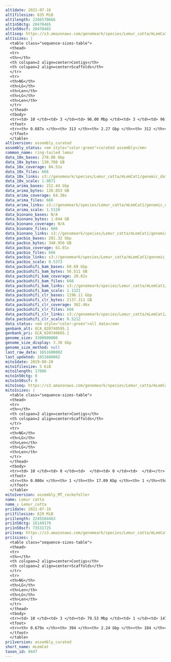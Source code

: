 ```yaml
---
alt1date: 2021-07-16
alt1filesize: 635 MiB
alt1length: 2266570666
alt1n50ctg: 20470465
alt1n50scf: 20470465
alt1seq: https://s3.amazonaws.com/genomeark/species/Lemur_catta/mLemCat1/assembly_curated/mLemCat1.alt.cur.20210716.fasta.gz
alt1sizes: |
  <table class="sequence-sizes-table">
  <thead>
  <tr>
  <th></th>
  <th colspan=2 align=center>Contigs</th>
  <th colspan=2 align=center>Scaffolds</th>
  </tr>
  <tr>
  <th>NG</th>
  <th>LG</th>
  <th>Len</th>
  <th>LG</th>
  <th>Len</th>
  </tr>
  </thead>
  <tbody>
  <tr><td> 10 </td><td> 3 </td><td> 96.00 Mbp </td><td> 3 </td><td> 96.00 Mbp </td></tr>  <tr><td> 20 </td><td> 7 </td><td> 56.18 Mbp </td><td> 7 </td><td> 56.18 Mbp </td></tr>  <tr><td> 30 </td><td> 13 </td><td> 45.82 Mbp </td><td> 13 </td><td> 45.82 Mbp </td></tr>  <tr><td> 40 </td><td> 23 </td><td> 30.76 Mbp </td><td> 23 </td><td> 30.76 Mbp </td></tr>  <tr style="background-color:#cccccc;"><td> 50 </td><td> 35 </td><td> 20.47 Mbp </td><td> 35 </td><td> 20.47 Mbp </td></tr>  <tr><td> 60 </td><td> 58 </td><td> 9.29 Mbp </td><td> 58 </td><td> 9.29 Mbp </td></tr>  <tr><td> 70 </td><td> 0 </td><td>  </td><td> 0 </td><td>  </td></tr>  <tr><td> 80 </td><td> 0 </td><td>  </td><td> 0 </td><td>  </td></tr>  <tr><td> 90 </td><td> 0 </td><td>  </td><td> 0 </td><td>  </td></tr>  <tr><td> 100 </td><td> 0 </td><td>  </td><td> 0 </td><td>  </td></tr>  </tbody>
  <tfoot>
  <tr><th> 0.687x </th><th> 313 </th><th> 2.27 Gbp </th><th> 312 </th><th> 2.27 Gbp </th></tr>
  </tfoot>
  </table>
alt1version: assembly_curated
assembly_status: <em style="color:green">curated assembly</em>
common_name: ring-tailed lemur
data_10x_bases: 278.88 Gbp
data_10x_bytes: 130.708 GB
data_10x_coverage: 84.51x
data_10x_files: 666
data_10x_links: s3://genomeark/species/Lemur_catta/mLemCat1/genomic_data/10x/<br>
data_10x_scale: 1.9871
data_arima_bases: 212.44 Gbp
data_arima_bytes: 130.853 GB
data_arima_coverage: 64.38x
data_arima_files: 666
data_arima_links: s3://genomeark/species/Lemur_catta/mLemCat1/genomic_data/arima/<br>
data_arima_scale: 1.5120
data_bionano_bases: N/A
data_bionano_bytes: 1.044 GB
data_bionano_coverage: N/A
data_bionano_files: 666
data_bionano_links: s3://genomeark/species/Lemur_catta/mLemCat1/genomic_data/bionano/<br>
data_pacbio_bases: 201.32 Gbp
data_pacbio_bytes: 348.956 GB
data_pacbio_coverage: 61.01x
data_pacbio_files: 666
data_pacbio_links: s3://genomeark/species/Lemur_catta/mLemCat1/genomic_data/pacbio/<br>
data_pacbio_scale: 0.5373
data_pacbiohifi_bam_bases: 68.69 Gbp
data_pacbiohifi_bam_bytes: 56.511 GB
data_pacbiohifi_bam_coverage: 20.82x
data_pacbiohifi_bam_files: 666
data_pacbiohifi_bam_links: s3://genomeark/species/Lemur_catta/mLemCat1/genomic_data/pacbiohifi_bam/<br>
data_pacbiohifi_bam_scale: 1.1321
data_pacbiohifi_clr_bases: 1196.11 Gbp
data_pacbiohifi_clr_bytes: 2137.311 GB
data_pacbiohifi_clr_coverage: 362.46x
data_pacbiohifi_clr_files: 666
data_pacbiohifi_clr_links: s3://genomeark/species/Lemur_catta/mLemCat1/genomic_data/pacbiohifi_clr/<br>
data_pacbiohifi_clr_scale: 0.5212
data_status: <em style="color:green">all data</em>
genbank_alt: GCA_020740595.1
genbank_pri: GCA_020740605.1
genome_size: 3300000000
genome_size_display: 3.30 Gbp
genome_size_method: null
last_raw_data: 1651600802
last_updated: 1651600802
mito1date: 2019-08-20
mito1filesize: 5 KiB
mito1length: 17086
mito1n50ctg: 0
mito1n50scf: 0
mito1seq: https://s3.amazonaws.com/genomeark/species/Lemur_catta/mLemCat1/assembly_MT_rockefeller/mLemCat1.MT.20190820.fasta.gz
mito1sizes: |
  <table class="sequence-sizes-table">
  <thead>
  <tr>
  <th></th>
  <th colspan=2 align=center>Contigs</th>
  <th colspan=2 align=center>Scaffolds</th>
  </tr>
  <tr>
  <th>NG</th>
  <th>LG</th>
  <th>Len</th>
  <th>LG</th>
  <th>Len</th>
  </tr>
  </thead>
  <tbody>
  <tr><td> 10 </td><td> 0 </td><td>  </td><td> 0 </td><td>  </td></tr>  <tr><td> 20 </td><td> 0 </td><td>  </td><td> 0 </td><td>  </td></tr>  <tr><td> 30 </td><td> 0 </td><td>  </td><td> 0 </td><td>  </td></tr>  <tr><td> 40 </td><td> 0 </td><td>  </td><td> 0 </td><td>  </td></tr>  <tr style="background-color:#cccccc;"><td> 50 </td><td> 0 </td><td style="background-color:#ff8888;">  </td><td> 0 </td><td style="background-color:#ff8888;">  </td></tr>  <tr><td> 60 </td><td> 0 </td><td>  </td><td> 0 </td><td>  </td></tr>  <tr><td> 70 </td><td> 0 </td><td>  </td><td> 0 </td><td>  </td></tr>  <tr><td> 80 </td><td> 0 </td><td>  </td><td> 0 </td><td>  </td></tr>  <tr><td> 90 </td><td> 0 </td><td>  </td><td> 0 </td><td>  </td></tr>  <tr><td> 100 </td><td> 0 </td><td>  </td><td> 0 </td><td>  </td></tr>  </tbody>
  <tfoot>
  <tr><th> 0.000x </th><th> 1 </th><th> 17.09 Kbp </th><th> 1 </th><th> 17.09 Kbp </th></tr>
  </tfoot>
  </table>
mito1version: assembly_MT_rockefeller
name: Lemur catta
name_: Lemur_catta
pri1date: 2021-07-16
pri1filesize: 629 MiB
pri1length: 2245584463
pri1n50ctg: 16149179
pri1n50scf: 73531725
pri1seq: https://s3.amazonaws.com/genomeark/species/Lemur_catta/mLemCat1/assembly_curated/mLemCat1.pri.cur.20210716.fasta.gz
pri1sizes: |
  <table class="sequence-sizes-table">
  <thead>
  <tr>
  <th></th>
  <th colspan=2 align=center>Contigs</th>
  <th colspan=2 align=center>Scaffolds</th>
  </tr>
  <tr>
  <th>NG</th>
  <th>LG</th>
  <th>Len</th>
  <th>LG</th>
  <th>Len</th>
  </tr>
  </thead>
  <tbody>
  <tr><td> 10 </td><td> 3 </td><td> 79.53 Mbp </td><td> 1 </td><td> 147.49 Mbp </td></tr>  <tr><td> 20 </td><td> 8 </td><td> 54.57 Mbp </td><td> 3 </td><td> 117.45 Mbp </td></tr>  <tr><td> 30 </td><td> 16 </td><td> 38.42 Mbp </td><td> 6 </td><td> 108.75 Mbp </td></tr>  <tr><td> 40 </td><td> 26 </td><td> 27.68 Mbp </td><td> 10 </td><td> 99.28 Mbp </td></tr>  <tr style="background-color:#cccccc;"><td> 50 </td><td> 43 </td><td style="background-color:#88ff88;"> 16.15 Mbp </td><td> 13 </td><td style="background-color:#88ff88;"> 73.53 Mbp </td></tr>  <tr><td> 60 </td><td> 77 </td><td> 5.75 Mbp </td><td> 19 </td><td> 37.49 Mbp </td></tr>  <tr><td> 70 </td><td> 0 </td><td>  </td><td> 0 </td><td>  </td></tr>  <tr><td> 80 </td><td> 0 </td><td>  </td><td> 0 </td><td>  </td></tr>  <tr><td> 90 </td><td> 0 </td><td>  </td><td> 0 </td><td>  </td></tr>  <tr><td> 100 </td><td> 0 </td><td>  </td><td> 0 </td><td>  </td></tr>  </tbody>
  <tfoot>
  <tr><th> 0.679x </th><th> 394 </th><th> 2.24 Gbp </th><th> 184 </th><th> 2.25 Gbp </th></tr>
  </tfoot>
  </table>
pri1version: assembly_curated
short_name: mLemCat
taxon_id: 9447
---
```

